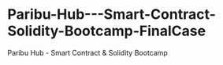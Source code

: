 # Paribu-Hub---Smart-Contract-Solidity-Bootcamp-FinalCase
Paribu Hub - Smart Contract &amp; Solidity Bootcamp 
